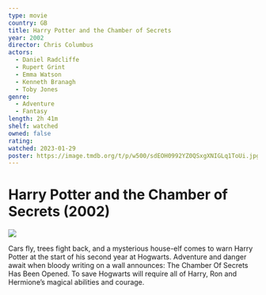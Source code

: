 ```yaml
---
type: movie
country: GB
title: Harry Potter and the Chamber of Secrets
year: 2002
director: Chris Columbus
actors:
  - Daniel Radcliffe
  - Rupert Grint
  - Emma Watson
  - Kenneth Branagh
  - Toby Jones
genre:
  - Adventure
  - Fantasy
length: 2h 41m
shelf: watched
owned: false
rating:
watched: 2023-01-29
poster: https://image.tmdb.org/t/p/w500/sdEOH0992YZ0QSxgXNIGLq1ToUi.jpg
---
```


# Harry Potter and the Chamber of Secrets (2002)

![](https://image.tmdb.org/t/p/w500/sdEOH0992YZ0QSxgXNIGLq1ToUi.jpg)

Cars fly, trees fight back, and a mysterious house-elf comes to warn Harry Potter at the start of his second year at Hogwarts. Adventure and danger await when bloody writing on a wall announces: The Chamber Of Secrets Has Been Opened. To save Hogwarts will require all of Harry, Ron and Hermione’s magical abilities and courage.